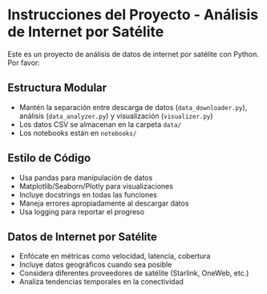 <!-- Use this file to provide workspace-specific custom instructions to Copilot. For more details, visit https://code.visualstudio.com/docs/copilot/copilot-customization#_use-a-githubcopilotinstructionsmd-file -->

# Instrucciones del Proyecto - Análisis de Internet por Satélite

Este es un proyecto de análisis de datos de internet por satélite con Python. Por favor:

## Estructura Modular
- Mantén la separación entre descarga de datos (`data_downloader.py`), análisis (`data_analyzer.py`) y visualización (`visualizer.py`)
- Los datos CSV se almacenan en la carpeta `data/`
- Los notebooks están en `notebooks/`

## Estilo de Código
- Usa pandas para manipulación de datos
- Matplotlib/Seaborn/Plotly para visualizaciones
- Incluye docstrings en todas las funciones
- Maneja errores apropiadamente al descargar datos
- Usa logging para reportar el progreso

## Datos de Internet por Satélite
- Enfócate en métricas como velocidad, latencia, cobertura
- Incluye datos geográficos cuando sea posible
- Considera diferentes proveedores de satélite (Starlink, OneWeb, etc.)
- Analiza tendencias temporales en la conectividad
